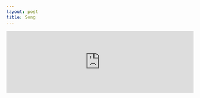 ```yaml
---
layout: post
title: Song
---
```


<iframe width="100%" height="166" scrolling="no" frameborder="no" src="https://w.soundcloud.com/player/?url=https%3A//api.soundcloud.com/tracks/252375627&amp;color=25ad59&amp;auto_play=false&amp;hide_related=false&amp;show_comments=true&amp;show_user=true&amp;show_reposts=false"></iframe>

